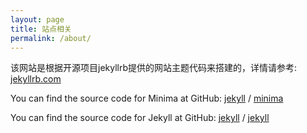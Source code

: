 ```yaml
---
layout: page
title: 站点相关
permalink: /about/
---
```


该网站是根据开源项目jekyllrb提供的网站主题代码来搭建的，详情请参考: [jekyllrb.com](https://jekyllrb.com/)

You can find the source code for Minima at GitHub:
[jekyll][jekyll-organization] /
[minima](https://github.com/jekyll/minima)

You can find the source code for Jekyll at GitHub:
[jekyll][jekyll-organization] /
[jekyll](https://github.com/jekyll/jekyll)


[jekyll-organization]: https://github.com/jekyll
